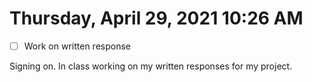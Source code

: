 # Thursday, April 29, 2021 10:26 AM
- [ ] Work on written response

Signing on. In class working on my written responses for my project. 
